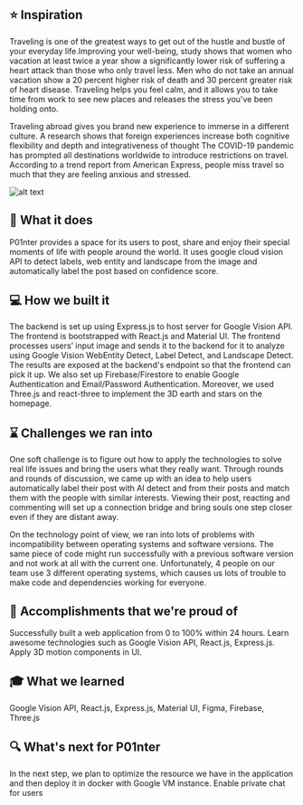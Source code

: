 ## :star: Inspiration
Traveling is one of the greatest ways to get out of the hustle and bustle of your everyday life.​Improving your well-being, study shows that women who vacation at least twice a year show a significantly lower risk of suffering a heart attack than those who only travel less. Men who do not take an annual vacation show a 20 percent higher risk of death and 30 percent greater risk of heart disease.​ Traveling helps you feel calm, and it allows you to take time from work to see new places and releases the stress you've been holding onto​.

Traveling abroad gives you brand new experience to immerse in a different culture. A research shows that foreign experiences increase both cognitive flexibility and depth and integrativeness of thought The COVID-19 pandemic has prompted all destinations worldwide to introduce restrictions on travel. According to a trend report from American Express, people miss travel so much that they are feeling anxious and stressed.

![alt text](https://github.com/manyicheng/P01nter/blob/main/home.gif)
## :iphone: What it does
P01nter provides a space for its users to post, share and enjoy their special moments of life with people around the world. It uses google cloud vision API to detect labels, web entity and landscape from the image and automatically label the post based on confidence score.

## :computer: How we built it
The backend is set up using Express.js to host server for Google Vision API. The frontend is bootstrapped with React.js and Material UI. The frontend processes users’ input image and sends it to the backend for it to analyze using Google Vision WebEntity Detect, Label Detect, and Landscape Detect. The results are exposed at the backend's endpoint so that the frontend can pick it up. We also set up Firebase/Firestore to enable Google Authentication and Email/Password Authentication. Moreover, we used Three.js and react-three to implement the 3D earth and stars on the homepage.

## :hourglass: Challenges we ran into
One soft challenge is to figure out how to apply the technologies to solve real life issues and bring the users what they really want. Through rounds and rounds of discussion, we came up with an idea to help users automatically label their post with AI detect and from their posts and match them with the people with similar interests. Viewing their post, reacting and commenting will set up a connection bridge and bring souls one step closer even if they are distant away.

On the technology point of view, we ran into lots of problems with incompatibility between operating systems and software versions. The same piece of code might run successfully with a previous software version and not work at all with the current one. Unfortunately, 4 people on our team use 3 different operating systems, which causes us lots of trouble to make code and dependencies working for everyone.

## :memo: Accomplishments that we're proud of
Successfully built a web application from 0 to 100% within 24 hours. Learn awesome technologies such as Google Vision API, React.js, Express.js. Apply 3D motion components in UI.


## :mortar_board: What we learned
Google Vision API, React.js, Express.js, Material UI, Figma, Firebase, Three.js


## :mag:  What's next for P01nter
In the next step, we plan to optimize the resource we have in the application and then deploy it in docker with Google VM instance. Enable private chat for users
